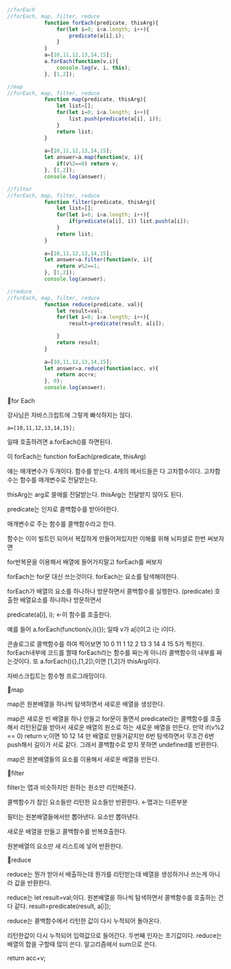 ```jsx
//forEach
//forEach, map, filter, reduce
            function forEach(predicate, thisArg){
                for(let i=0; i<a.length; i++){
                    predicate(a[i],i);
                }
            }
            a=[10,11,12,13,14,15];
            a.forEach(function(v,i){
                console.log(v, i, this);
            }, [1,2]);

//map
//forEach, map, filter, reduce
            function map(predicate, thisArg){
                let list=[];
                for(let i=0; i<a.length; i++){
                    list.push(predicate(a[i], i));
                }
                return list;
            }
        
            a=[10,11,12,13,14,15];
            let answer=a.map(function(v, i){
                if(v%2==0) return v;
            }, [1,2]);
            console.log(answer);

//filter
//forEach, map, filter, reduce
            function filter(predicate, thisArg){
                let list=[];
                for(let i=0; i<a.length; i++){
                    if(predicate(a[i], i)) list.push(a[i]);
                }
                return list;
            }
        
            a=[10,11,12,13,14,15];
            let answer=a.filter(function(v, i){
                return v%2==1;
            }, [1,2]);
            console.log(answer);

//reduce
//forEach, map, filter, reduce
            function reduce(predicate, val){
                let result=val;
                for(let i=0; i<a.length; i++){
                    result=predicate(result, a[i]);

                }
                return result;
            }
        
            a=[10,11,12,13,14,15];
            let answer=a.reduce(function(acc, v){
                return acc+v;
            }, 0);
            console.log(answer);
```

📌for Each

강사님은 자바스크립트에 그렇게 빠삭하지는 않다.

`a=[10,11,12,13,14,15];` 

일때 호출하려면 a.forEach()를 하면된다.

이 forEach는 function forEach(predicate, thisArg)

얘는 매개변수가 두개이다. 함수를 받는다. 4개의 메서드들은 다 고차함수이다. 고차함수는 함수를 매개변수로 전달받는다.

thisArg는 arg로 쓸애를 전달받는다. thisArg는 전달받지 않아도 된다.

predicate는 인자로 콜백함수를 받아야한다. 

매개변수로 주는 함수를 콜백함수라고 한다.

함수는 이미 빌트인 되어서 복잡하게 만들어져있지만 이해를 위해 뇌피셜로 한번 써보자면

for반복문을 이용해서 배열에 들어가지말고 forEach를 써보자

forEach는 for문 대신 쓰는것이다. forEach는 요소를 탐색해야한다.

forEach가 배열의 요소를 하나하나 방문하면서 콜백함수를 실행한다. (predicate) 호출한 배열요소를 하나하나 방문하면서 

predicate(a[i], i); ←이 함수를 호출한다.

예를 들어 a.forEach(function(v,i){});  일때 v가 a[i]이고 i는 i이다.

콘솔로그로 콜백함수를 하여 찍어보면 10 0 11 1 12 2 13 3 14 4 15 5가 찍힌다. forEach내부에 코드를 짤때 forEach라는 함수를 짜는게 아니라 콜백함수의 내부를 짜는것이다. 또 a.forEach(){},[1,2]);이면 [1,2]가 thisArg이다.

자바스크립트는 함수형 프로그래밍이다. 

📌map

map은 원본배열을 하나씩 탐색하면서 새로운 배열을 생성한다.

map은 새로운 빈 배열을 하나 만들고 for문이 돌면서 predicate라는 콜백함수를 호출해서 리턴된값을 받아서 새로운 배열의 원소로 하는 새로운 배열을 만든다. 만약 if(v%2 == 0) return v;이면 10 12 14 만 배열로 만들거같지만 6번 탐색하면서 무조건 6번 push해서 길이가 서로 같다. 그래서 콜백함수로 받지 못하면 undefined를 반환한다. 

map은 원본배열들의 요소를 이용해서 새로운 배열을 만든다.

📌filter

filter는 맵과 비슷하지만 원하는 원소만 리턴해준다.

콜백함수가 참인 요소들만 리턴한 요소들만 반환한다. ←맵과는 다른부분

필터는 원본배열들에서만 뽑아낸다. 요소만 뽑아낸다.

새로운 배열을 만들고 콜백함수를 반복호출한다.

원본배열의 요소만 새 리스트에 넣어 반환한다.

📌reduce

reduce는 뭔가 받아서 배출하는데 뭔가를 리턴받는데 배열을 생성하거나 쓰는게 아니라 값을 반환한다.

reduce는 let result=val;이다. 원본배열을 하나씩 탐색하면서 콜백함수를 호출하는 건 다 같다. result=predicate(result, a[i]);

reduce는 콜백함수에서 리턴한 값이 다시 누적되어 돌아온다.

리턴한값이 다시 누적되어 입력값으로 들어간다. 두번째 인자는 초기값이다. reduce는 배열의 합을 구할때 많이 쓴다. 알고리즘에서 sum으로 쓴다.

return acc+v;
